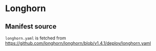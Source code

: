 # Longhorn

## Manifest source

`longhorn.yaml` is fetched from <https://github.com/longhorn/longhorn/blob/v1.4.1/deploy/longhorn.yaml>
